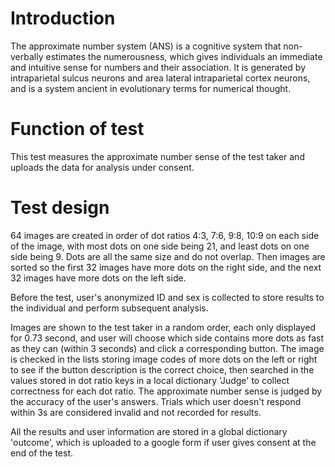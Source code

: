 # Introduction

The approximate number system (ANS) is a cognitive system that non-verbally estimates the numerousness, which gives individuals an immediate and intuitive sense for numbers and their association. It is generated by intraparietal sulcus neurons and area lateral intraparietal cortex neurons, and is a system ancient in evolutionary terms for numerical thought.

# Function of test

This test measures the approximate number sense of the test taker and uploads the data for analysis under consent.

# Test design

64 images are created in order of dot ratios 4:3, 7:6, 9:8, 10:9 on each side of the image, with most dots on one side being 21, and least dots on one side being 9. Dots are all the same size and do not overlap. Then images are sorted so the first 32 images have more dots on the right side, and the next 32 images have more dots on the left side.

Before the test, user's anonymized ID and sex is collected to store results to the individual and perform subsequent analysis.

Images are shown to the test taker in a random order, each only displayed for 0.73 second, and user will choose which side contains more dots as fast as they can (within 3 seconds) and click a corresponding button. The image is checked in the lists storing image codes of more dots on the left or right to see if the button description is the correct choice, then searched in the values stored in dot ratio keys in a local dictionary 'Judge' to collect correctness for each dot ratio. The approximate number sense is judged by the accuracy of the user's answers. Trials which user doesn't respond within 3s are considered invalid and not recorded for results.

All the results and user information are stored in a global dictionary 'outcome', which is uploaded to a google form if user gives consent at the end of the test.
